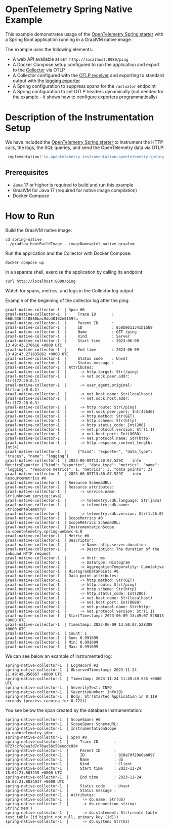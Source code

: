 # OpenTelemetry Spring Native Example

This example demonstrates usage of the [OpenTelemetry Spring starter](https://opentelemetry.io/docs/instrumentation/java/automatic/spring-boot/) with a Spring Boot application running in a GraalVM native image.

The example uses the following elements:

- A web API available at `GET http://localhost:8080/ping`
- A Docker Compose setup configured to run the application and export to
  the [Collector](https://opentelemetry.io/docs/collector/) via OTLP
- A Collector configured with
  the [OTLP receiver](https://github.com/open-telemetry/opentelemetry-collector/tree/main/receiver/otlpreceiver)
  and exporting to standard output with
  the [logging exporter](https://github.com/open-telemetry/opentelemetry-collector/tree/main/exporter/debugexporter)
- A Spring configuration to suppress spans for the `/actuator` endpoint
- A Spring configuration to set OTLP headers dynamically
  (not needed for the example - it shows how to configure exporters programmatically)

# Description of the Instrumentation Setup

We have included the [OpenTelemetry Spring starter](https://opentelemetry.io/docs/zero-code/java/spring-boot-starter/) to instrument the HTTP calls, the logs, the SQL queries, and send the OpenTelemetry data via OTLP:

```kotlin
 implementation("io.opentelemetry.instrumentation:opentelemetry-spring-boot-starter")
```

## Prerequisites

* Java 17 or higher is required to build and run this example
* GraalVM for Java 17 (required for native image compilation)
* Docker Compose

# How to Run

Build the GraalVM native image:

```shell
cd spring-native
../gradlew bootBuildImage --imageName=otel-native-graalvm
```

Run the application and the Collector with Docker Compose:

```shell
docker compose up
```

In a separate shell, exercise the application by calling its endpoint:

```shell
curl http://localhost:8080/ping
```

Watch for spans, metrics, and logs in the Collector log output.

Example of the beginning of the collector log after the ping:
```
graal-native-collector-1  | Span #0
graal-native-collector-1  |     Trace ID       : 668c936f4f0580bac9db40162e8159fa
graal-native-collector-1  |     Parent ID      : 
graal-native-collector-1  |     ID             : 858b9b11341b1bb9
graal-native-collector-1  |     Name           : GET /ping
graal-native-collector-1  |     Kind           : Server
graal-native-collector-1  |     Start time     : 2023-06-09 13:49:43.270616 +0000 UTC
graal-native-collector-1  |     End time       : 2023-06-09 13:49:43.271635862 +0000 UTC
graal-native-collector-1  |     Status code    : Unset
graal-native-collector-1  |     Status message : 
graal-native-collector-1  | Attributes:
graal-native-collector-1  |      -> http.target: Str(/ping)
graal-native-collector-1  |      -> net.sock.peer.addr: Str(172.20.0.1)
graal-native-collector-1  |      -> user_agent.original: Str(curl/8.0.1)
graal-native-collector-1  |      -> net.host.name: Str(localhost)
graal-native-collector-1  |      -> net.sock.host.addr: Str(172.20.0.3)
graal-native-collector-1  |      -> http.route: Str(/ping)
graal-native-collector-1  |      -> net.sock.peer.port: Int(42646)
graal-native-collector-1  |      -> http.method: Str(GET)
graal-native-collector-1  |      -> http.scheme: Str(http)
graal-native-collector-1  |      -> http.status_code: Int(200)
graal-native-collector-1  |      -> net.protocol.version: Str(1.1)
graal-native-collector-1  |      -> net.host.port: Int(8080)
graal-native-collector-1  |      -> net.protocol.name: Str(http)
graal-native-collector-1  |      -> http.response_content_length: Int(4)
graal-native-collector-1  | 	{"kind": "exporter", "data_type": "traces", "name": "logging"}
graal-native-collector-1  | 2023-06-09T13:50:07.529Z	info	MetricsExporter	{"kind": "exporter", "data_type": "metrics", "name": "logging", "resource metrics": 1, "metrics": 3, "data points": 3}
graal-native-collector-1  | 2023-06-09T13:50:07.529Z	info	ResourceMetrics #0
graal-native-collector-1  | Resource SchemaURL: 
graal-native-collector-1  | Resource attributes:
graal-native-collector-1  |      -> service.name: Str(unknown_service:java)
graal-native-collector-1  |      -> telemetry.sdk.language: Str(java)
graal-native-collector-1  |      -> telemetry.sdk.name: Str(opentelemetry)
graal-native-collector-1  |      -> telemetry.sdk.version: Str(1.26.0)
graal-native-collector-1  | ScopeMetrics #0
graal-native-collector-1  | ScopeMetrics SchemaURL: 
graal-native-collector-1  | InstrumentationScope io.opentelemetry.spring-webmvc-6.0 
graal-native-collector-1  | Metric #0
graal-native-collector-1  | Descriptor:
graal-native-collector-1  |      -> Name: http.server.duration
graal-native-collector-1  |      -> Description: The duration of the inbound HTTP request
graal-native-collector-1  |      -> Unit: ms
graal-native-collector-1  |      -> DataType: Histogram
graal-native-collector-1  |      -> AggregationTemporality: Cumulative
graal-native-collector-1  | HistogramDataPoints #0
graal-native-collector-1  | Data point attributes:
graal-native-collector-1  |      -> http.method: Str(GET)
graal-native-collector-1  |      -> http.route: Str(/ping)
graal-native-collector-1  |      -> http.scheme: Str(http)
graal-native-collector-1  |      -> http.status_code: Int(200)
graal-native-collector-1  |      -> net.host.name: Str(localhost)
graal-native-collector-1  |      -> net.host.port: Int(8080)
graal-native-collector-1  |      -> net.protocol.name: Str(http)
graal-native-collector-1  |      -> net.protocol.version: Str(1.1)
graal-native-collector-1  | StartTimestamp: 2023-06-09 13:49:07.528013 +0000 UTC
graal-native-collector-1  | Timestamp: 2023-06-09 13:50:07.528308 +0000 UTC
graal-native-collector-1  | Count: 1
graal-native-collector-1  | Sum: 0.991699
graal-native-collector-1  | Min: 0.991699
graal-native-collector-1  | Max: 0.991699
```

We can see below an example of instrumented log:

```
spring-native-collector-1  | LogRecord #2
spring-native-collector-1  | ObservedTimestamp: 2023-11-24 11:49:49.956067 +0000 UTC
spring-native-collector-1  | Timestamp: 2023-11-24 11:49:49.955 +0000 UTC
spring-native-collector-1  | SeverityText: INFO
spring-native-collector-1  | SeverityNumber: Info(9)
spring-native-collector-1  | Body: Str(Started Application in 0.119 seconds (process running for 0.122))
```

You see below the span created by the database instrumentation:

```
spring-native-collector-1  | ScopeSpans #0
spring-native-collector-1  | ScopeSpans SchemaURL:
spring-native-collector-1  | InstrumentationScope io.opentelemetry.jdbc
spring-native-collector-1  | Span #0
spring-native-collector-1  |     Trace ID       : 0727c2fe8ea3d7c76ae56c58eeddc894
spring-native-collector-1  |     Parent ID      :
spring-native-collector-1  |     ID             : 918a7df29e0ab097
spring-native-collector-1  |     Name           : db
spring-native-collector-1  |     Kind           : Client
spring-native-collector-1  |     Start time     : 2023-11-24 16:02:21.883235 +0000 UTC
spring-native-collector-1  |     End time       : 2023-11-24 16:02:21.8834037 +0000 UTC
spring-native-collector-1  |     Status code    : Unset
spring-native-collector-1  |     Status message :
spring-native-collector-1  | Attributes:
spring-native-collector-1  |      -> db.name: Str(db)
spring-native-collector-1  |      -> db.connection_string: Str(h2:mem:)
spring-native-collector-1  |      -> db.statement: Str(create table test_table (id bigint not null, primary key (id)))
spring-native-collector-1  |      -> db.system: Str(h2)
```
